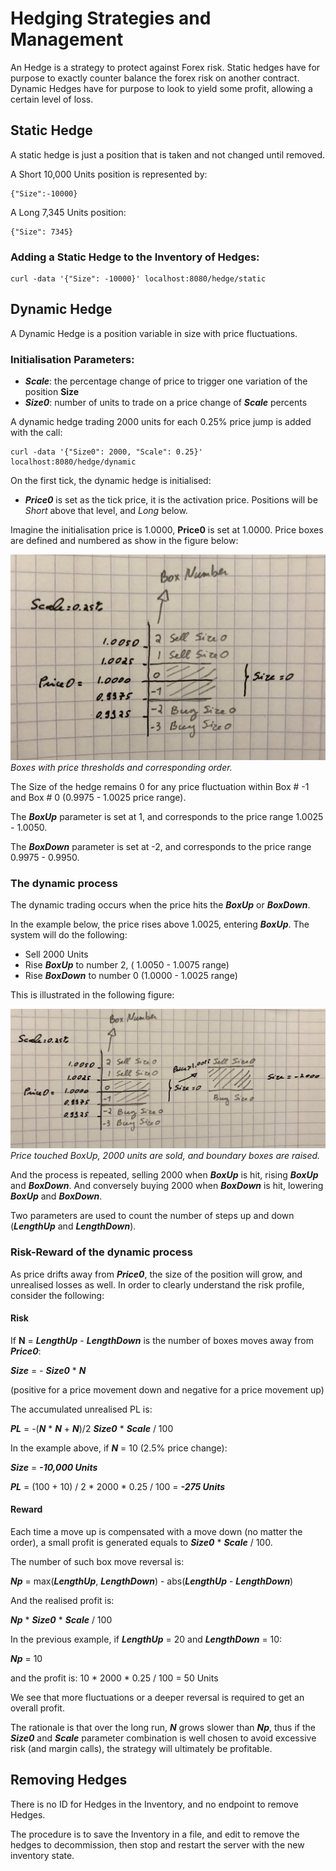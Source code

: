 # Hedging Strategies and Management

An Hedge is a strategy to protect against Forex risk. Static hedges have for purpose to exactly counter balance the forex risk on another contract. Dynamic Hedges have for purpose to look to yield some profit, allowing a certain level of loss.

## Static Hedge

A static hedge is just a position that is taken and not changed until removed.

A Short 10,000 Units position is represented by:

```
{"Size":-10000}
```

A Long 7,345 Units position:

```
{"Size": 7345}
```

### Adding a Static Hedge to the Inventory of Hedges:

```
curl -data '{"Size": -10000}' localhost:8080/hedge/static
```

## Dynamic Hedge

A Dynamic Hedge is a position variable in size with price fluctuations.

### Initialisation Parameters:

- ***Scale***: the percentage change of price to trigger one variation of the position **Size**
- ***Size0***: number of units to trade on a price change of ***Scale*** percents

A dynamic hedge trading 2000 units for each 0.25% price jump is added with the call:

```
curl -data '{"Size0": 2000, "Scale": 0.25}' localhost:8080/hedge/dynamic
```

On the first tick, the dynamic hedge is initialised:

- ***Price0*** is set as the tick price, it is the activation price. Positions will be *Short* above that level, and *Long* below.

Imagine the initialisation price is 1.0000, **Price0** is set at 1.0000. Price boxes are defined and numbered as show in the figure below:

![](img/box0.png)
*Boxes with price thresholds and corresponding order.*


The Size of the hedge remains 0 for any price fluctuation within Box # -1 and Box # 0 (0.9975 - 1.0025 price range).

The ***BoxUp*** parameter is set at 1, and corresponds to the price range 1.0025 - 1.0050.

The ***BoxDown*** parameter is set at -2, and corresponds to the price range 0.9975 - 0.9950.

### The dynamic process

The dynamic trading occurs when the price hits the ***BoxUp*** or ***BoxDown***.


In the example below, the price rises above 1.0025, entering ***BoxUp***. The system will do the following:

- Sell 2000 Units
- Rise ***BoxUp*** to number 2, ( 1.0050 - 1.0075 range)
- Rise ***BoxDown*** to number 0 (1.0000 - 1.0025 range)


This is illustrated in the following figure:

![](img/box1.png)
*Price touched BoxUp, 2000 units are sold, and boundary boxes are raised.*

And the process is repeated, selling 2000 when ***BoxUp*** is hit, rising ***BoxUp*** and ***BoxDown***. And conversely buying 2000 when ***BoxDown*** is hit, lowering ***BoxUp*** and ***BoxDown***.

Two parameters are used to count the number of steps up and down (***LengthUp*** and ***LengthDown***).

### Risk-Reward of the dynamic process

As price drifts away from ***Price0***, the size of the position will grow, and unrealised losses as well. In order to clearly understand the risk profile, consider the following:

#### Risk

If **N** = ***LengthUp*** - ***LengthDown*** is the number of boxes moves away from ***Price0***:

***Size*** = - ***Size0*** * ***N***

(positive for a price movement down and negative for a price movement up)

The accumulated unrealised PL is:

***PL*** = -(***N*** * ***N*** + ***N***)/2  ***Size0*** * ***Scale*** / 100

In the example above, if ***N*** = 10 (2.5% price change):

***Size*** = ***-10,000 Units***

***PL*** = (100 + 10) / 2 * 2000 * 0.25 / 100 = ***-275 Units***

#### Reward

Each time a move up is compensated with a move down (no matter the order), a small profit is generated equals to ***Size0*** * ***Scale*** / 100.

The number of such box move reversal is:

***Np*** = max(***LengthUp***, ***LengthDown***) - abs(***LengthUp*** - ***LengthDown***)

And the realised profit is:

***Np*** * ***Size0*** * ***Scale*** / 100

In the previous example, if ***LengthUp*** = 20 and ***LengthDown*** = 10:

***Np*** = 10

and the profit is: 10 * 2000 * 0.25 / 100 = 50 Units

We see that more fluctuations or a deeper reversal is required to get an overall profit.

The rationale is that over the long run, ***N*** grows slower than ***Np***, thus if the ***Size0*** and ***Scale*** parameter combination is well chosen to avoid excessive risk (and margin calls), the strategy will ultimately be profitable.

## Removing Hedges

There is no ID for Hedges in the Inventory, and no endpoint to remove Hedges.

The procedure is to save the Inventory in a file, and edit to remove the hedges to decommission, then stop and restart the server with the new inventory state.
